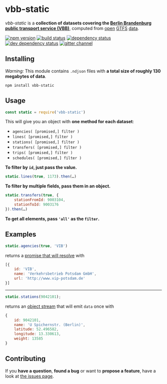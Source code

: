# vbb-static

*vbb-static* is a **collection of datasets covering the [Berlin Brandenburg public transport service (VBB)](http://www.vbb.de/)**, computed from [open](http://daten.berlin.de/datensaetze/vbb-fahrplandaten-juni-2015-bis-dezember-2015) [GTFS](https://developers.google.com/transit/gtfs/) [data](https://github.com/derhuerst/vbb-gtfs).

[![npm version](https://img.shields.io/npm/v/vbb-static.svg)](https://www.npmjs.com/package/vbb-static)
[![build status](https://img.shields.io/travis/derhuerst/vbb-static.svg)](https://travis-ci.org/derhuerst/vbb-static)
[![dependency status](https://img.shields.io/david/derhuerst/vbb-static.svg)](https://david-dm.org/derhuerst/vbb-static)
[![dev dependency status](https://img.shields.io/david/dev/derhuerst/vbb-static.svg)](https://david-dm.org/derhuerst/vbb-static#info=devDependencies)
[![gitter channel](https://badges.gitter.im/derhuerst/vbb-rest.svg)](https://gitter.im/derhuerst/vbb-rest)



## Installing

*Warning:* This module contains `.ndjson` files with **a total size of roughly 130 megabytes of data**.

```shell
npm install vbb-static
```



## Usage

```javascript
const static = require('vbb-static')
```

This will give you an object with **one method for each dataset**:

- `agencies( [promised,] filter )`
- `lines( [promised,] filter )`
- `stations( [promised,] filter )`
- `transfers( [promised,] filter )`
- `trips( [promised,] filter )`
- `schedules( [promised,] filter )`

**To filter by `id`, just pass the value.**

```javascript
static.lines(true, 1173).then(…)
```

**To filter by multiple fields, pass them in an object.**

```javascript
static.transfers(true, {
	stationFromId: 9003104,
	stationToId: 9003176
}).then(…)
```

**To get all elements, pass `'all'` as the `filter`.**



## Examples

```javascript
static.agencies(true, 'VIB')
```

returns a [promise that will resolve](http://documentup.com/kriskowal/q/#tutorial) with

```javascript
[{
	id: 'VIB',
	name: 'Verkehrsbetrieb Potsdam GmbH',
	url: 'http://www.vip-potsdam.de'
}]
```

----

```javascript
static.stations(9042101);
```

returns an [object stream](https://nodejs.org/api/stream.html#stream_object_mode) that will emit `data` once with

```javascript
{
	id: 9042101,
	name: 'U Spichernstr. (Berlin)',
	latitude: 52.496582,
	longitude: 13.330613,
	weight: 13585
}
```



## Contributing

If you **have a question**, **found a bug** or want to **propose a feature**, have a look at [the issues page](https://github.com/derhuerst/vbb-static/issues).
